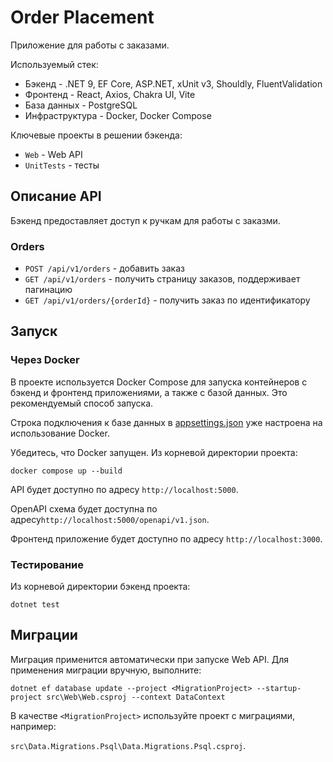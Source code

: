 # Order Placement

Приложение для работы с заказами.

Используемый стек:
- Бэкенд - .NET 9, EF Core, ASP.NET, xUnit v3, Shouldly, FluentValidation
- Фронтенд - React, Axios, Chakra UI, Vite
- База данных - PostgreSQL
- Инфраструктура - Docker, Docker Compose

Ключевые проекты в решении бэкенда:
* `Web` - Web API
* `UnitTests` - тесты

## Описание API

Бэкенд предоставляет доступ к ручкам для работы с заказми.

### Orders
* `POST /api/v1/orders` - добавить заказ
* `GET /api/v1/orders` - получить страницу заказов, поддерживает пагинацию
* `GET /api/v1/orders/{orderId}` - получить заказ по идентификатору

## Запуск

### Через Docker

В проекте используется Docker Compose для запуска контейнеров с бэкенд и фронтенд приложениями, а также с базой данных. Это рекомендуемый способ запуска.

Строка подключения к базе данных в [appsettings.json](backend/src/Web/appsettings.json) уже настроена на использование Docker.

Убедитесь, что Docker запущен. Из корневой директории проекта:

```shell
docker compose up --build
```

API будет доступно по адресу `http://localhost:5000`.

OpenAPI схема будет доступна по адресу`http://localhost:5000/openapi/v1.json`.

Фронтенд приложение будет доступно по адресу `http://localhost:3000`.

### Тестирование

Из корневой директории бэкенд проекта:

```shell
dotnet test
```

## Миграции

Миграция применится автоматически при запуске Web API. Для применения миграции вручную, выполните:

```shell
dotnet ef database update --project <MigrationProject> --startup-project src\Web\Web.csproj --context DataContext
```

В качестве `<MigrationProject>` используйте проект с миграциями, например:

`src\Data.Migrations.Psql\Data.Migrations.Psql.csproj`.

